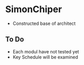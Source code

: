 # SimonChiper

* Constructed base of architect

## To Do
* Each modul have not tested yet
* Key Schedule will be examined
